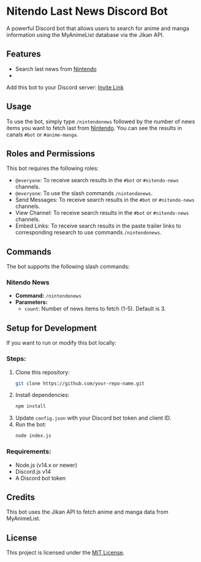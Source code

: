 # Nitendo Last News Discord Bot
A powerful Discord bot that allows users to search for anime and manga information using the MyAnimeList database via the Jikan API.

## Features
- Search last news from [Nintendo](https://www.nintendo.com/us/whatsnew/)
- 

Add this bot to your Discord server:
[Invite Link](https://discord.com/oauth2/authorize?client_id=1352592460664016916)

## Usage
To use the bot, simply type `/nintendonews` followed by the number of news items you want to fetch last from [Nintendo](https://www.nintendo.com/us/whatsnew/). You can see the results in canals `#bot` or `#anime-manga`.

## Roles and Permissions
This bot requires the following roles:
- `@everyone`: To receive search results in the `#bot` or `#nitendo-news` channels.
- `@everyone`: To use the slash commands `/nintendonews`.
- Send Messages: To receive search results in the `#bot` or `#nitendo-news` channels.
- View Channel: To receive search results in the `#bot` or `#nitendo-news` channels.
- Embed Links: To receive search results in the paste trailer links to corresponding research to use commands `/nintendonews`.

## Commands
The bot supports the following slash commands:

### Nitendo News
- **Command:** `/nintendonews`
- **Parameters:**
  - `count`: Number of news items to fetch (1-5). Default is 3.


## Setup for Development
If you want to run or modify this bot locally:

### Steps:
1. Clone this repository:
   ```sh
   git clone https://github.com/your-repo-name.git
   ```
2. Install dependencies:
   ```sh
   npm install
   ```
3. Update `config.json` with your Discord bot token and client ID.
4. Run the bot:
   ```sh
   node index.js
   ```

### Requirements:
- Node.js (v14.x or newer)
- Discord.js v14
- A Discord bot token

## Credits
This bot uses the Jikan API to fetch anime and manga data from MyAnimeList.

## License
This project is licensed under the [MIT License](LICENSE).